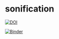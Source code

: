 # sonification

[![DOI](https://zenodo.org/badge/140872557.svg)](https://zenodo.org/badge/latestdoi/140872557)

[![Binder](https://mybinder.org/badge.svg)](https://mybinder.org/v2/gh/o-date/sonification/master)

